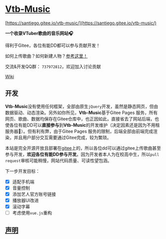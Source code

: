 # [Vtb-Music](https://santiego.gitee.io/vtb-music/)

[https://santiego.gitee.io/vtb-music/](https://santiego.gitee.io/vtb-music/)

**一个收录VTuber歌曲的音乐网站🎧**

得利于Gitee，各位有能DD都可以参与贡献开发！

如何上传歌曲？如何新建人物？[参考这里！](https://gitee.com/santiego/vtb-music/wikis/%E5%A6%82%E4%BD%95%E4%B8%8A%E4%BC%A0%E6%AD%8C%E6%9B%B2?sort_id=2062741)

交流&开发QQ群： `737972812`，欢迎加入讨论贡献

[Wiki](https://gitee.com/santiego/vtb-music/wikis/Vtb-Music)

## 开发

**Vtb-Music**没有使用任何框架，全部由原生`jQuery`开发，虽然是静态网页，但由数据驱动、动态渲染。另外如你所见，**Vtb-Music**基于Gitee Pages 服务，所有网页、歌曲、数据均保存在Gitee仓库中，也正因如此，直接省去了网站后端，也使各位有能DD可以**直接参与**到**Vtb-Music**的开发维护（决定因素还是因为不用租服务器🤣）。但有利有弊，由于Gitee Pages 服务的限制，后端全部由前端完成渲染，并且用户部分交互需要通过Gitee完成，较为繁琐。

本站是完全开源开放且部署在[gitee](https://gitee.com/)上的，所以各位dd可以通过gitee上传歌曲甚至参与开发，**欢迎各位有能DD参与开发**。因为开发者本人为在校高中生，所以`pull request`审核可能稍慢，网站代码质量、可读性望包涵。

下一步开发目标：

- [x] 适配手机端
- [x] 音量控制
- [x] 添加艺人官方账号链接
- [x] 播放器UI改进
- [x] 滚动字幕
- [ ] 考虑使用`vue.js`重构

## [声明](https://gitee.com/santiego/vtb-music/wikis/%E5%A3%B0%E6%98%8E)


